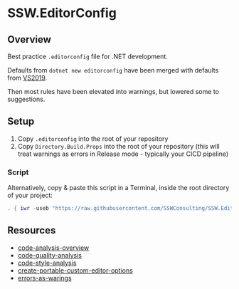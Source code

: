 # SSW.EditorConfig

## Overview

Best practice `.editorconfig` file for .NET development.

Defaults from `dotnet new editorconfig` have been merged with defaults from [VS2019](https://docs.microsoft.com/en-us/dotnet/fundamentals/code-analysis/code-style-rule-options?view=vs-2019#example-editorconfig-file).

Then most rules have been elevated into warnings, but lowered some to suggestions.

## Setup

1. Copy `.editorconfig` into the root of your repository
2. Copy `Directory.Build.Props` into the root of your repository (this will treat warnings as errors in Release mode - typically your CICD pipeline) 

### Script

Alternatively, copy & paste this script in a Terminal, inside the root directory of your project:

```powershell
. { iwr -useb "https://raw.githubusercontent.com/SSWConsulting/SSW.EditorConfig/main/install.ps1" } | iex
```

## Resources

- [code-analysis-overview](https://learn.microsoft.com/en-us/dotnet/fundamentals/code-analysis/overview?tabs=net-7)
- [code-quality-analysis](https://learn.microsoft.com/en-us/dotnet/fundamentals/code-analysis/overview?tabs=net-7#code-quality-analysis)
- [code-style-analysis](https://learn.microsoft.com/en-us/dotnet/fundamentals/code-analysis/overview?tabs=net-7#code-style-analysis)
- [create-portable-custom-editor-options](https://learn.microsoft.com/en-us/visualstudio/ide/create-portable-custom-editor-options?view=vs-2022)
- [errors-as-warings](https://learn.microsoft.com/en-us/dotnet/csharp/language-reference/compiler-options/errors-warnings)
